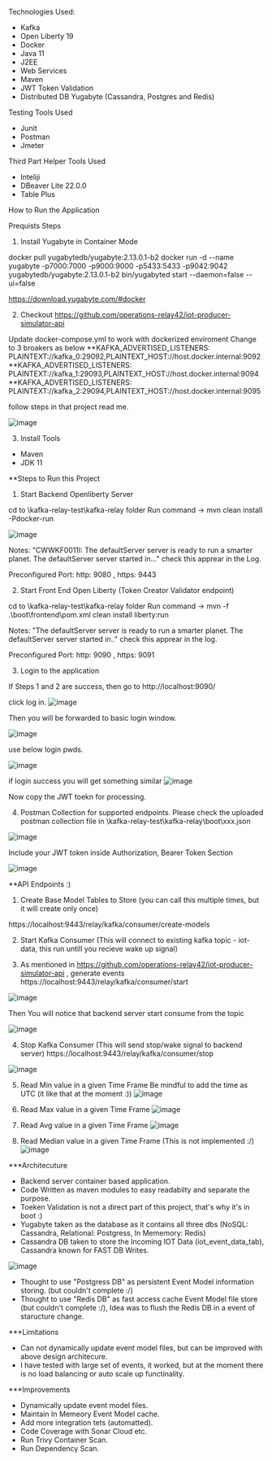 Technologies Used:
- Kafka 
- Open Liberty 19
- Docker
- Java 11
- J2EE
- Web Services
- Maven
- JWT Token Validation
- Distributed DB Yugabyte (Cassandra, Postgres and Redis)

Testing Tools Used
- Junit
- Postman
- Jmeter

Third Part Helper Tools Used

- Inteliji 
- DBeaver Lite 22.0.0
- Table Plus

How to Run the Application

Prequists Steps

1. Install Yugabyte in Container Mode

docker pull yugabytedb/yugabyte:2.13.0.1-b2
docker run -d --name yugabyte  -p7000:7000 -p9000:9000 -p5433:5433 -p9042:9042 yugabytedb/yugabyte:2.13.0.1-b2 bin/yugabyted start --daemon=false --ui=false

https://download.yugabyte.com/#docker

2. Checkout https://github.com/operations-relay42/iot-producer-simulator-api

Update docker-compose.yml to work with dockerized enviroment
Change to 3 broakers as below
**KAFKA_ADVERTISED_LISTENERS: PLAINTEXT://kafka_0:29092,PLAINTEXT_HOST://host.docker.internal:9092
**KAFKA_ADVERTISED_LISTENERS: PLAINTEXT://kafka_1:29093,PLAINTEXT_HOST://host.docker.internal:9094
**KAFKA_ADVERTISED_LISTENERS: PLAINTEXT://kafka_2:29094,PLAINTEXT_HOST://host.docker.internal:9095

follow steps in that project read me.

![image](https://user-images.githubusercontent.com/3264237/160287473-0bf4af0f-a69d-4567-bc49-b048af289ff7.png)

3. Install Tools
- Maven
- JDK 11

**Steps to Run this Project

1. Start Backend Openliberty Server

cd to \kafka-relay-test\kafka-relay folder
Run command ->  mvn clean install -Pdocker-run

![image](https://user-images.githubusercontent.com/3264237/160287813-d16d5af3-d26c-41bd-999c-7f3c3cd021dc.png)

Notes: "CWWKF0011I: The defaultServer server is ready to run a smarter planet. The defaultServer server started in..." check this apprear in the Log.

Preconfigured Port: http: 9080 , https: 9443 

2. Start Front End Open Liberty (Token Creator Validator endpoint)  

cd to \kafka-relay-test\kafka-relay folder
Run command ->  mvn -f .\boot\frontend\pom.xml clean install liberty:run

Notes: "The defaultServer server is ready to run a smarter planet. The defaultServer server started in.." check this apprear in the log.

Preconfigured Port: http: 9090 , https: 9091

3. Login to the application 

If Steps 1 and 2 are success, then go to http://localhost:9090/

click log in.
![image](https://user-images.githubusercontent.com/3264237/160288082-6e007ae7-64c0-4baf-8138-94cd1a75bcbc.png)

Then you will be forwarded to basic login window.

![image](https://user-images.githubusercontent.com/3264237/160288136-ef302bfd-c095-45e8-82e7-1860dea43116.png)

use below login pwds.

 ![image](https://user-images.githubusercontent.com/3264237/160288176-7c0bd55a-7043-43b0-8a4d-05be265bef14.png)

if login success you will get something similar
![image](https://user-images.githubusercontent.com/3264237/160288267-1a73f086-4595-4dbe-a5d2-09c453eadbd7.png)

Now copy the JWT toekn for processing.

4. Postman Collection for supported endpoints.
Please check the uploaded postman collection file in \kafka-relay-test\kafka-relay\boot\xxx.json

![image](https://user-images.githubusercontent.com/3264237/160288363-84165959-8c87-4409-82b4-b04989dec01a.png)

Include your JWT token inside Authorization, Bearer Token Section

![image](https://user-images.githubusercontent.com/3264237/160288555-cdaefe2b-0f2b-4da7-a6f7-ce3d6b8a9385.png)


**API Endpoints :)
1) Create Base Model Tables to Store (you can call this multiple times, but it will create only once) 

https://localhost:9443/relay/kafka/consumer/create-models

2) Start Kafka Consumer (This will connect to existing kafka topic - iot-data, this run untill you recieve wake up signal)

3) As mentioned in https://github.com/operations-relay42/iot-producer-simulator-api , generate events 
https://localhost:9443/relay/kafka/consumer/start

![image](https://user-images.githubusercontent.com/3264237/160288705-729c3fca-ba49-4c30-b5f8-ab06968a9a7f.png)

Then You will notice that backend server start consume from the topic

![image](https://user-images.githubusercontent.com/3264237/160288730-bd8ec2f0-0524-4cf9-b1de-6bb346d2d37a.png)

4) Stop Kafka Consumer (This will send stop/wake signal to backend server)
https://localhost:9443/relay/kafka/consumer/stop

![image](https://user-images.githubusercontent.com/3264237/160288812-fdcec19e-be21-4c55-80c7-2aca86cc2b1c.png)

5) Read Min value in a given Time Frame 
Be mindful to add the time as UTC (it like that at the moment :))
![image](https://user-images.githubusercontent.com/3264237/160288842-8cefc4f8-04b8-4352-ad11-84d76d041be8.png)

5) Read Max value in a given Time Frame 
![image](https://user-images.githubusercontent.com/3264237/160288891-f32c67d1-8422-472b-a21b-3f5da8c6c212.png)

6) Read Avg value in a given Time Frame 
![image](https://user-images.githubusercontent.com/3264237/160288928-dda635c6-b791-4257-8fdf-5f4943a69f4c.png)

7) Read Median value in a given Time Frame (This is not implemented :/)
![image](https://user-images.githubusercontent.com/3264237/160288962-d497a09a-eb87-4996-a38b-c4cb9e4bb3b9.png)


***Architecuture

- Backend server container based application.
- Code Written as maven modules to easy readabilty and separate the purpose.
- Toeken Validation is not a direct part of this project, that's why it's in boot :)
- Yugabyte taken as the database as it contains all three dbs (NoSQL: Cassandra, Relational: Postgress, In Mememory: Redis)
- Cassandra DB taken to store the Incoming IOT Data (iot_event_data_tab), Cassandra known for FAST DB Writes.

 ![image](https://user-images.githubusercontent.com/3264237/160289185-99de1c98-11ff-41d2-8c61-78db25af73ae.png)

- Thought to use "Postgress DB" as persistent Event Model information storing. (but couldn't complete :/)
- Thought to use "Redis DB" as fast access cache Event Model file store (but couldn't complete :/), Idea was to flush the Redis DB in a event of staructure change.

***Limitations

- Can not dynamically update event model files, but can be improved with above design architecure.
- I have tested with large set of events, it worked, but at the moment there is no load balancing or auto scale up functinality.

***Improvements

- Dynamically update event model files.
- Maintain In Memeory Event Model cache.
- Add more integration tets (automatted).
- Code Coverage with Sonar Cloud etc.
- Run Trivy Container Scan.
- Run Dependency Scan.
